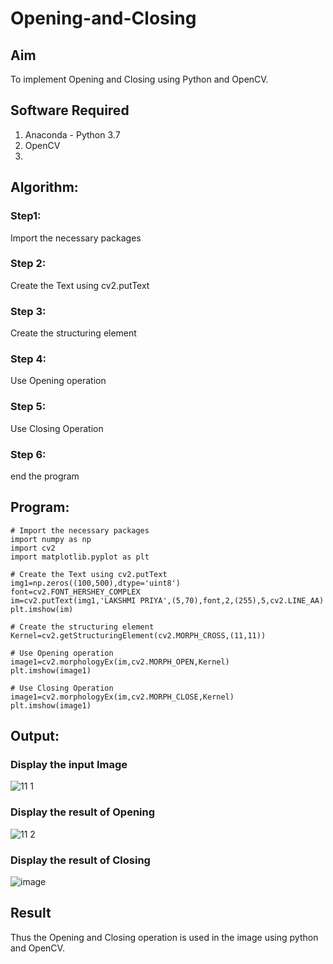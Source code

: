 # Opening-and-Closing

## Aim
To implement Opening and Closing using Python and OpenCV.

## Software Required
1. Anaconda - Python 3.7
2. OpenCV
3. 
## Algorithm:
### Step1:
Import the necessary packages

### Step 2:
Create the Text using cv2.putText

### Step 3:
Create the structuring element

### Step 4:
Use Opening operation

### Step 5:
Use Closing Operation

### Step 6:
end the program

## Program:

``` 
# Import the necessary packages
import numpy as np
import cv2
import matplotlib.pyplot as plt

# Create the Text using cv2.putText
img1=np.zeros((100,500),dtype='uint8')
font=cv2.FONT_HERSHEY_COMPLEX
im=cv2.putText(img1,'LAKSHMI PRIYA',(5,70),font,2,(255),5,cv2.LINE_AA)
plt.imshow(im)

# Create the structuring element
Kernel=cv2.getStructuringElement(cv2.MORPH_CROSS,(11,11))

# Use Opening operation
image1=cv2.morphologyEx(im,cv2.MORPH_OPEN,Kernel)
plt.imshow(image1)

# Use Closing Operation
image1=cv2.morphologyEx(im,cv2.MORPH_CLOSE,Kernel)
plt.imshow(image1)
```
## Output:

### Display the input Image
![11 1](https://user-images.githubusercontent.com/93427923/171792903-be3b0d0b-21f4-48dc-9b6b-4564126ea0f8.png)

### Display the result of Opening
![11 2](https://user-images.githubusercontent.com/93427923/171792920-7fe755ae-fe7a-4aa6-8158-26e43820da7e.png)

### Display the result of Closing
![image](https://user-images.githubusercontent.com/93427923/171792940-aff3ec1b-e5a0-41ef-a90a-3d483da89e39.png)

## Result
Thus the Opening and Closing operation is used in the image using python and OpenCV.
